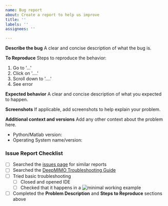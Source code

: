 ```yaml
---
name: Bug report
about: Create a report to help us improve
title: ''
labels: ''
assignees: ''

---
```


**Describe the bug**
A clear and concise description of what the bug is.

**To Reproduce**
Steps to reproduce the behavior:
1. Go to '...'
2. Click on '....'
3. Scroll down to '....'
4. See error

**Expected behavior**
A clear and concise description of what you expected to happen.

**Screenshots**
If applicable, add screenshots to help explain your problem.

**Additional context and versions**
Add any other context about the problem here.
* Python/Matlab version: 
* Operating System name/version: 

### Issue Report Checklist

* [ ] Searched the [issues page](https://github.com/jmoraispk/DeepMIMO/issues) for similar reports
* [ ] Searched the [DeepMIMO Troubleshooting Guide](https://github.com/spyder-ide/spyder/wiki/Troubleshooting-Guide-and-FAQ)
* [ ] Tried basic troubleshooting
    * [ ] Closed and opened IDE
    * [ ] Checked that it happens in a ![minimal working example](https://stackoverflow.com/help/minimal-reproducible-example)
* [ ] Completed the **Problem Description** and **Steps to Reproduce** sections above
